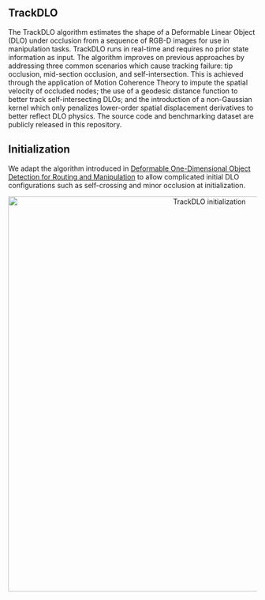 ## TrackDLO

The TrackDLO algorithm estimates the shape of a Deformable Linear Object (DLO) under occlusion from a sequence of RGB-D images for use in manipulation tasks. TrackDLO runs in real-time and requires no prior state information as input. The algorithm improves on previous approaches by addressing three common scenarios which cause tracking failure: tip occlusion, mid-section occlusion, and self-intersection. This is achieved through the application of Motion Coherence Theory to impute the spatial velocity of occluded nodes; the use of a geodesic distance function to better track self-intersecting DLOs; and the introduction of a non-Gaussian kernel which only penalizes lower-order spatial displacement derivatives to better reflect DLO physics. The source code and benchmarking dataset are publicly released in this repository.

## Initialization

We adapt the algorithm introduced in [Deformable One-Dimensional Object Detection for Routing and Manipulation](https://ieeexplore.ieee.org/abstract/document/9697357) to allow complicated initial DLO configurations such as self-crossing and minor occlusion at initialization.

<p align="center">
  <img src="../images/trackdlo3.gif" width="800" title="TrackDLO initialization">
</p>